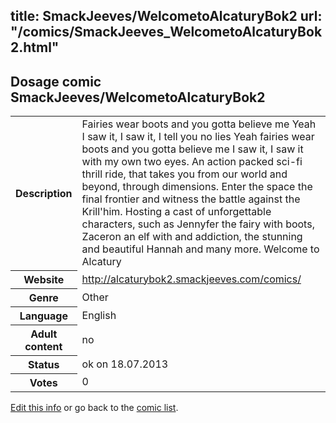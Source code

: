 title: SmackJeeves/WelcometoAlcaturyBok2
url: "/comics/SmackJeeves_WelcometoAlcaturyBok2.html"
---
Dosage comic SmackJeeves/WelcometoAlcaturyBok2
-----------------------------------------

<p id="msg"></p>
<script type="text/javascript">
if (window.location.search === '?edit_info_mail=sent_ok') {
  var elem = document.getElementById("msg");
  elem.innerHTML = 'Edited information sucessfully sent for review, which is usually done daily. Thanks!';
  elem.className = 'ok';
}
</script>
<table class="comicinfo">
<tr>
<th>Description</th><td>Fairies wear boots and you gotta believe me Yeah I saw it, I saw it, I tell you no lies Yeah fairies wear boots and you gotta believe me I saw it, I saw it with my own two eyes. An action packed sci-fi thrill ride, that takes you from our world and beyond, through dimensions. Enter the space the final frontier and witness the battle against the Krill'him. Hosting a cast of unforgettable characters, such as Jennyfer the fairy with boots, Zaceron an elf with and addiction, the stunning and beautiful Hannah and many more. Welcome to Alcatury</td>
</tr>
<tr>
<th>Website</th><td><a href="http://alcaturybok2.smackjeeves.com/comics/">http://alcaturybok2.smackjeeves.com/comics/</a></td>
</tr>
<tr>
<th>Genre</th><td>Other</td>
</tr>
<tr>
<th>Language</th><td>English</td>
</tr>
<tr>
<th>Adult content</th><td>no</td>
</tr>
<tr>
<th>Status</th><td>ok on 18.07.2013</td>
</tr>
<tr>
<th>Votes</th><td>0</td>
</tr>
</table>

[Edit this info](SmackJeeves_WelcometoAlcaturyBok2_edit.html) or go back to the [comic list](../comic-index.html).
